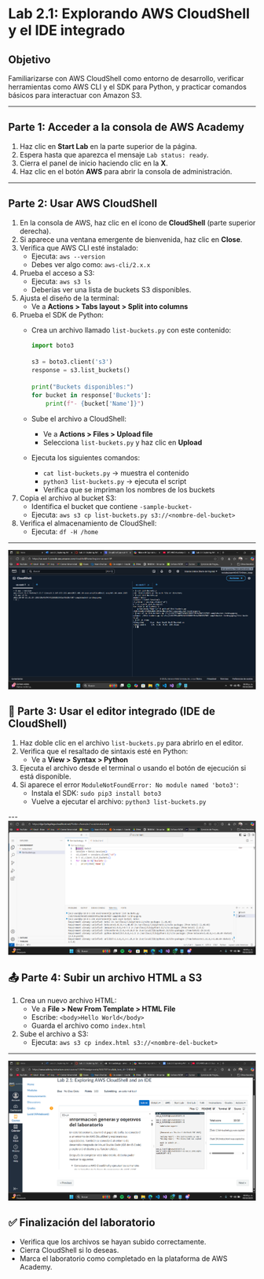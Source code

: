 # Lab 2.1: Explorando AWS CloudShell y el IDE integrado

##  Objetivo
Familiarizarse con AWS CloudShell como entorno de desarrollo, verificar herramientas como AWS CLI y el SDK para Python, y practicar comandos básicos para interactuar con Amazon S3.

---

##  Parte 1: Acceder a la consola de AWS Academy

1. Haz clic en **Start Lab** en la parte superior de la página.
2. Espera hasta que aparezca el mensaje `Lab status: ready`.
3. Cierra el panel de inicio haciendo clic en la **X**.
4. Haz clic en el botón **AWS** para abrir la consola de administración.

---

##  Parte 2: Usar AWS CloudShell

1. En la consola de AWS, haz clic en el ícono de **CloudShell** (parte superior derecha).
2. Si aparece una ventana emergente de bienvenida, haz clic en **Close**.
3. Verifica que AWS CLI esté instalado:
   - Ejecuta: `aws --version`
   - Debes ver algo como: `aws-cli/2.x.x`
4. Prueba el acceso a S3:
   - Ejecuta: `aws s3 ls`
   - Deberías ver una lista de buckets S3 disponibles.
5. Ajusta el diseño de la terminal:
   - Ve a **Actions > Tabs layout > Split into columns**
6. Prueba el SDK de Python:
   - Crea un archivo llamado `list-buckets.py` con este contenido:

     ```python
     import boto3

     s3 = boto3.client('s3')
     response = s3.list_buckets()

     print("Buckets disponibles:")
     for bucket in response['Buckets']:
         print(f"- {bucket['Name']}")
     ```

   - Sube el archivo a CloudShell:
     - Ve a **Actions > Files > Upload file**
     - Selecciona `list-buckets.py` y haz clic en **Upload**
   - Ejecuta los siguientes comandos:
     - `cat list-buckets.py` → muestra el contenido
     - `python3 list-buckets.py` → ejecuta el script
     - Verifica que se impriman los nombres de los buckets
7. Copia el archivo al bucket S3:
   - Identifica el bucket que contiene `-sample-bucket-`
   - Ejecuta: `aws s3 cp list-buckets.py s3://<nombre-del-bucket>`
8. Verifica el almacenamiento de CloudShell:
   - Ejecuta: `df -H /home`

---
![Inicio de CloudShell](Imagenes/Lab2.1/captura1.png)

## 🧠 Parte 3: Usar el editor integrado (IDE de CloudShell)

1. Haz doble clic en el archivo `list-buckets.py` para abrirlo en el editor.
2. Verifica que el resaltado de sintaxis esté en Python:
   - Ve a **View > Syntax > Python**
3. Ejecuta el archivo desde el terminal o usando el botón de ejecución si está disponible.
4. Si aparece el error `ModuleNotFoundError: No module named 'boto3'`:
   - Instala el SDK: `sudo pip3 install boto3`
   - Vuelve a ejecutar el archivo: `python3 list-buckets.py`

---![Verificación de AWS CLI](Imagenes/Lab2.1/captura2.png)

## 📤 Parte 4: Subir un archivo HTML a S3

1. Crea un nuevo archivo HTML:
   - Ve a **File > New From Template > HTML File**
   - Escribe: `<body>Hello World</body>`
   - Guarda el archivo como `index.html`
2. Sube el archivo a S3:
   - Ejecuta: `aws s3 cp index.html s3://<nombre-del-bucket>`

---
![Ejecución de list-buckets.py](Imagenes/Lab2.1/captura3.png)
## ✅ Finalización del laboratorio

- Verifica que los archivos se hayan subido correctamente.
- Cierra CloudShell si lo deseas.
- Marca el laboratorio como completado en la plataforma de AWS Academy.
